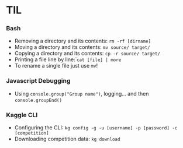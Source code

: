 # TIL

### Bash

* Removing a directory and its contents: `rm -rf [dirname]`
* Moving a directory and its contents: `mv source/ target/`
* Copying a directory and its contents: `cp -r source/ target/` 
* Printing a file line by line:̀ `cat [file] | more` 
* To rename a single file just use `mv`!


### Javascript Debugging

* Using `console.group("Group name")`, logging... and then `console.groupEnd()`


### Kaggle CLI

* Configuring the CLI: `kg config -g -u [username] -p [password] -c [competition]`
* Downloading competition data: `kg download`
